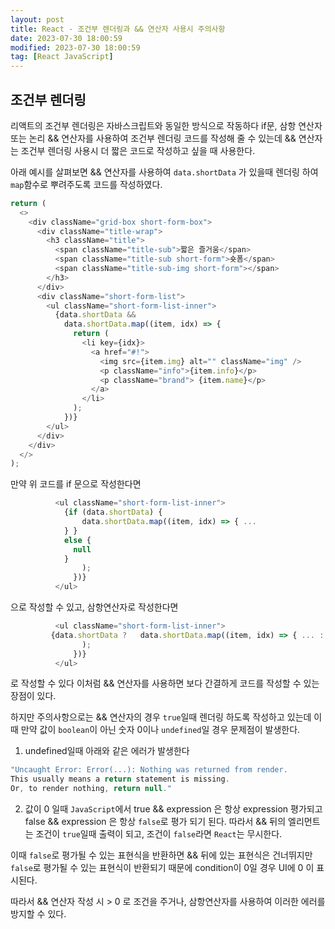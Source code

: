 ```yaml
---
layout: post
title: React - 조건부 렌더링과 && 연산자 사용시 주의사항
date: 2023-07-30 18:00:59
modified: 2023-07-30 18:00:59
tag: [React JavaScript]
---
```


## 조건부 렌더링

리액트의 조건부 렌더링은 자바스크립트와 동일한 방식으로 작동하다
if문, 삼항 연산자 또는 논리 && 연산자를 사용하여 조건부 렌더링 코드를 작성해 줄 수 있는데
&& 연산자는 조건부 렌더링 사용시 더 짧은 코드로 작성하고 싶을 때 사용한다.

아래 예시를 살펴보면
&& 연산자를 사용하여 `data.shortData` 가 있을때 렌더링 하여 `map`함수로 뿌려주도록 코드를 작성하였다.

```javascript
return (
  <>
    <div className="grid-box short-form-box">
      <div className="title-wrap">
        <h3 className="title">
          <span className="title-sub">짧은 즐거움</span>
          <span className="title-sub short-form">숏폼</span>
          <span className="title-sub-img short-form"></span>
        </h3>
      </div>
      <div className="short-form-list">
        <ul className="short-form-list-inner">
          {data.shortData &&
            data.shortData.map((item, idx) => {
              return (
                <li key={idx}>
                  <a href="#!">
                    <img src={item.img} alt="" className="img" />
                    <p className="info">{item.info}</p>
                    <p className="brand"> {item.name}</p>
                  </a>
                </li>
              );
            })}
        </ul>
      </div>
    </div>
  </>
);
```

만약 위 코드를 if 문으로 작성한다면

```javascript
          <ul className="short-form-list-inner">
            {if (data.shortData) {
                data.shortData.map((item, idx) => { ...
            } }
            else {
              null
            }
                );
              })}
          </ul>
```

으로 작성할 수 있고, 삼항연산자로 작성한다면

```javascript
          <ul className="short-form-list-inner">
         {data.shortData ?   data.shortData.map((item, idx) => { ... : null }
                );
              })}
          </ul>
```

로 작성할 수 있다
이처럼 && 연산자를 사용하면 보다 간결하게 코드를 작성할 수 있는 장점이 있다.

하지만 주의사항으로는 && 연산자의 경우 `true`일때 렌더링 하도록 작성하고 있는데
이때 만약 값이 `boolean`이 아닌 숫자 0이나 `undefined`일 경우 문제점이 발생한다.

1. undefined일때 아래와 같은 에러가 발생한다

```javascript
"Uncaught Error: Error(...): Nothing was returned from render.
This usually means a return statement is missing.
Or, to render nothing, return null."
```

2. 값이 0 일때
   `JavaScript`에서 true && expression 은 항상 expression 평가되고
   false && expression 은 항상 `false`로 평가 되기 된다.
   따라서 && 뒤의 엘리먼트는 조건이 `true`일때 출력이 되고, 조건이 `false`라면 `React`는 무시한다.

이때 `false`로 평가될 수 있는 표현식을 반환하면 && 뒤에 있는 표현식은 건너뛰지만
`false`로 평가될 수 있는 표현식이 반환되기 때문에 condition이 0일 경우 UI에 0 이 표시된다.

따라서 && 연산자 작성 시 > 0 로 조건을 주거나, 삼항연산자를 사용하여 이러한 에러를 방지할 수 있다.
